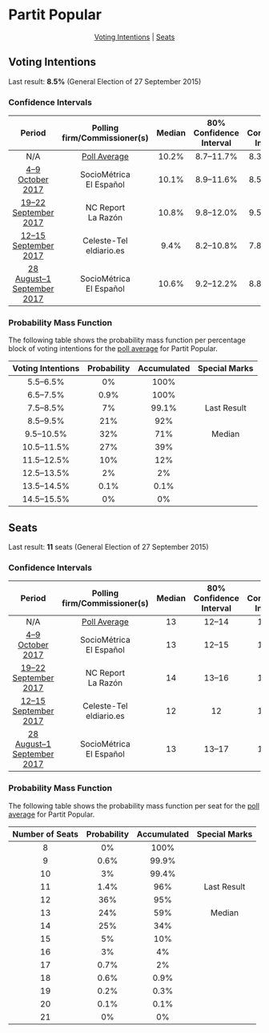# Partit Popular

<p align="center"><a href="#voting-intentions">Voting Intentions</a> | <a href="#seats">Seats</a></p>

## Voting Intentions

Last result: **8.5%** (General Election of 27 September 2015)

### Confidence Intervals

| Period     | Polling firm/Commissioner(s) | Median | 80% Confidence Interval | 90% Confidence Interval | 95% Confidence Interval | 99% Confidence Interval |
|:----------:|:----------------:|:-----------:|:-----------------------:|:-----------------------:|:-----------------------:|:-----------------------:|
| N/A | [Poll Average](average.html) | 10.2% | 8.7–11.7% | 8.3–12.1% | 7.9–12.4% | 7.3–13.1% |
| [4–9 October 2017](2017-10-09-SocioMétrica.html) | SocioMétrica <br> El Español | 10.1% | 8.9–11.6% | 8.5–12.0% | 8.2–12.4% | 7.7–13.2% |
| [19–22 September 2017](2017-09-22-NCReport.html) | NC Report <br> La Razón | 10.8% | 9.8–12.0% | 9.5–12.4% | 9.2–12.7% | 8.7–13.3% |
| [12–15 September 2017](2017-09-15-Celeste-Tel.html) | Celeste-Tel <br> eldiario.es | 9.4% | 8.2–10.8% | 7.8–11.2% | 7.5–11.6% | 7.0–12.3% |
| [28 August–1 September 2017](2017-09-01-SocioMétrica.html) | SocioMétrica <br> El Español | 10.6% | 9.2–12.2% | 8.8–12.7% | 8.5–13.1% | 7.9–13.9% |

### Probability Mass Function

The following table shows the probability mass function per percentage block of voting intentions for the [poll average](average.html) for Partit Popular.

| Voting Intentions | Probability | Accumulated | Special Marks |
|:-----------------:|:-----------:|:-----------:|:-------------:|
| 5.5–6.5% | 0% | 100% |  |
| 6.5–7.5% | 0.9% | 100% |  |
| 7.5–8.5% | 7% | 99.1% | Last Result |
| 8.5–9.5% | 21% | 92% |  |
| 9.5–10.5% | 32% | 71% | Median |
| 10.5–11.5% | 27% | 39% |  |
| 11.5–12.5% | 10% | 12% |  |
| 12.5–13.5% | 2% | 2% |  |
| 13.5–14.5% | 0.1% | 0.1% |  |
| 14.5–15.5% | 0% | 0% |  |


## Seats

Last result: **11** seats (General Election of 27 September 2015)

### Confidence Intervals

| Period     | Polling firm/Commissioner(s) | Median | 80% Confidence Interval | 90% Confidence Interval | 95% Confidence Interval | 99% Confidence Interval |
|:----------:|:----------------:|:------:|:-----------------------:|:-----------------------:|:-----------------------:|:-----------------------:|
| N/A | [Poll Average](average.html) | 13 | 12–14 | 11–15 | 10–16 | 9–18 |
| [4–9 October 2017](2017-10-09-SocioMétrica.html) | SocioMétrica <br> El Español | 13 | 12–15 | 11–15 | 10–16 | 10–18 |
| [19–22 September 2017](2017-09-22-NCReport.html) | NC Report <br> La Razón | 14 | 13–16 | 12–16 | 12–17 | 12–19 |
| [12–15 September 2017](2017-09-15-Celeste-Tel.html) | Celeste-Tel <br> eldiario.es | 12 | 12 | 10–12 | 10–13 | 9–13 |
| [28 August–1 September 2017](2017-09-01-SocioMétrica.html) | SocioMétrica <br> El Español | 13 | 13–17 | 10–17 | 10–18 | 10–19 |

### Probability Mass Function

The following table shows the probability mass function per seat for the [poll average](average.html) for Partit Popular.

| Number of Seats | Probability | Accumulated | Special Marks |
|:---------------:|:-----------:|:-----------:|:-------------:|
| 8 | 0% | 100% |  |
| 9 | 0.6% | 99.9% |  |
| 10 | 3% | 99.4% |  |
| 11 | 1.4% | 96% | Last Result |
| 12 | 36% | 95% |  |
| 13 | 24% | 59% | Median |
| 14 | 25% | 34% |  |
| 15 | 5% | 10% |  |
| 16 | 3% | 4% |  |
| 17 | 0.7% | 2% |  |
| 18 | 0.6% | 0.9% |  |
| 19 | 0.2% | 0.3% |  |
| 20 | 0.1% | 0.1% |  |
| 21 | 0% | 0% |  |


